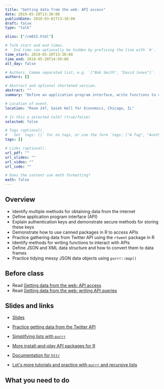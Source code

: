 ```yaml
---
title: "Getting data from the web: API access"
date: 2019-05-20T13:30:00
publishDate: 2019-03-01T13:30:00
draft: false
type: "talk"

alias: ["/cm015.html"]

# Talk start and end times.
#   End time can optionally be hidden by prefixing the line with `#`.
time_start: 2019-05-20T13:30:00
time_end: 2019-05-20T14:50:00
all_day: false

# Authors. Comma separated list, e.g. `["Bob Smith", "David Jones"]`.
authors: []

# Abstract and optional shortened version.
abstract: ""
summary: "Define an application program interface, write functions to query APIs, and practice tidying JSON objects."

# Location of event.
location: "Room 247, Saieh Hall for Economics, Chicago, IL"

# Is this a selected talk? (true/false)
selected: false

# Tags (optional).
#   Set `tags: []` for no tags, or use the form `tags: ["A Tag", "Another Tag"]` for one or more tags.
tags: []

# Links (optional).
url_pdf: ""
url_slides: ""
url_video: ""
url_code: ""

# Does the content use math formatting?
math: false
---
```




## Overview

* Identify multiple methods for obtaining data from the internet
* Define application program interface (API)
* Explain authentication keys and demonstrate secure methods for storing these keys
* Demonstrate how to use canned packages in R to access APIs
* Practice gathering data from Twitter API using the `rtweet` package in R
* Identify methods for writing functions to interact with APIs
* Define JSON and XML data structure and how to convert them to data frames
* Practice tidying messy JSON data objects using `purrr::map()`

## Before class

* Read [Getting data from the web: API access](webdata001_api.html)
* Read [Getting data from the web: writing API queries](webdata003_api_by_hand.html)

## Slides and links

* [Slides](extras/cm015_slides.html)
* [Practice getting data from the Twitter API](webdata002_twitter_exercise.html)
* [Simplifying lists with `purrr`](webdata004_simplifying_lists.html)

* [More install-and-play API packages for R](https://github.com/ropensci/webservices)
* [Documentation for `httr`](https://cran.r-project.org/web/packages/httr/)
* [Lot's more tutorials and practice with `purrr` and recursive lists](https://jennybc.github.io/purrr-tutorial/index.html)

## What you need to do
